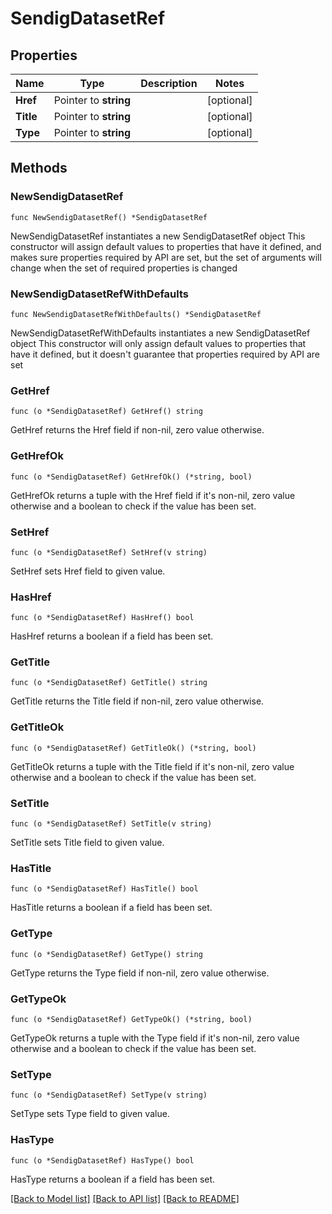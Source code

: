 # SendigDatasetRef

## Properties

Name | Type | Description | Notes
------------ | ------------- | ------------- | -------------
**Href** | Pointer to **string** |  | [optional] 
**Title** | Pointer to **string** |  | [optional] 
**Type** | Pointer to **string** |  | [optional] 

## Methods

### NewSendigDatasetRef

`func NewSendigDatasetRef() *SendigDatasetRef`

NewSendigDatasetRef instantiates a new SendigDatasetRef object
This constructor will assign default values to properties that have it defined,
and makes sure properties required by API are set, but the set of arguments
will change when the set of required properties is changed

### NewSendigDatasetRefWithDefaults

`func NewSendigDatasetRefWithDefaults() *SendigDatasetRef`

NewSendigDatasetRefWithDefaults instantiates a new SendigDatasetRef object
This constructor will only assign default values to properties that have it defined,
but it doesn't guarantee that properties required by API are set

### GetHref

`func (o *SendigDatasetRef) GetHref() string`

GetHref returns the Href field if non-nil, zero value otherwise.

### GetHrefOk

`func (o *SendigDatasetRef) GetHrefOk() (*string, bool)`

GetHrefOk returns a tuple with the Href field if it's non-nil, zero value otherwise
and a boolean to check if the value has been set.

### SetHref

`func (o *SendigDatasetRef) SetHref(v string)`

SetHref sets Href field to given value.

### HasHref

`func (o *SendigDatasetRef) HasHref() bool`

HasHref returns a boolean if a field has been set.

### GetTitle

`func (o *SendigDatasetRef) GetTitle() string`

GetTitle returns the Title field if non-nil, zero value otherwise.

### GetTitleOk

`func (o *SendigDatasetRef) GetTitleOk() (*string, bool)`

GetTitleOk returns a tuple with the Title field if it's non-nil, zero value otherwise
and a boolean to check if the value has been set.

### SetTitle

`func (o *SendigDatasetRef) SetTitle(v string)`

SetTitle sets Title field to given value.

### HasTitle

`func (o *SendigDatasetRef) HasTitle() bool`

HasTitle returns a boolean if a field has been set.

### GetType

`func (o *SendigDatasetRef) GetType() string`

GetType returns the Type field if non-nil, zero value otherwise.

### GetTypeOk

`func (o *SendigDatasetRef) GetTypeOk() (*string, bool)`

GetTypeOk returns a tuple with the Type field if it's non-nil, zero value otherwise
and a boolean to check if the value has been set.

### SetType

`func (o *SendigDatasetRef) SetType(v string)`

SetType sets Type field to given value.

### HasType

`func (o *SendigDatasetRef) HasType() bool`

HasType returns a boolean if a field has been set.


[[Back to Model list]](../README.md#documentation-for-models) [[Back to API list]](../README.md#documentation-for-api-endpoints) [[Back to README]](../README.md)


